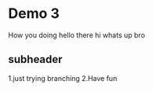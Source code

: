 # Demo 3

How you doing
hello there
hi whats up bro

## subheader

1.just trying branching
2.Have fun